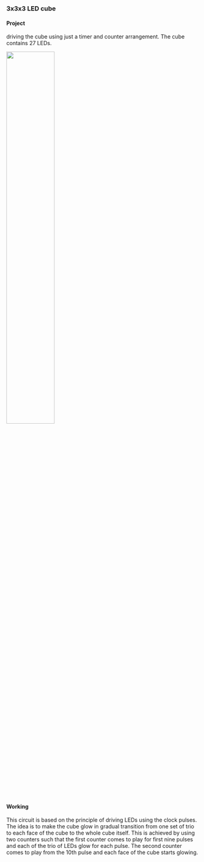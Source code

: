 ### 3x3x3 LED cube
#### Project
driving the cube using just a timer and counter arrangement. The cube contains 27 LEDs.  
 
<img src="https://www.electronicshub.org/wp-content/uploads/2014/06/3X3X3-LED-Cube-Circuit-Diagram.jpg" width=50% height=50%>   

#### Working   
This circuit is based on the principle of driving LEDs using the clock pulses. The idea is to make the cube glow in gradual transition from one set of trio to each face of the
cube to the whole cube itself. This is achieved by using two counters such that the first counter comes to play for first nine pulses and each of the trio of LEDs glow for each 
pulse. The second counter comes to play from the 10th pulse and each face of the cube starts glowing.
